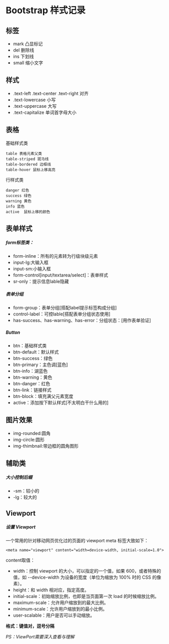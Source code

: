 # Bootstrap 样式记录

## 标签

- mark 凸显标记
- del	删除线
- ins	下划线
- small 缩小文字

## 样式

- .text-left .text-center .text-right 对齐
- .text-lowercase 小写
- .text-uppercase 大写
- .text-capitalize 单词首字母大小


## 表格

基础样式类

	table 表格元素父类 
	table-striped 斑马线
 	table-bordered 边框线
	table-hover	鼠标上移高亮

行样式类
	
	danger 红色
	success 绿色
	warning 黄色
	info 蓝色
	active	鼠标上移的颜色

## 表单样式

##### form标签类：

- form-inline：所有的元素转为行级块级元素
- input-lg:大输入框
- input-sm:小输入框
- form-control[input/textarea/select]：表单样式
- sr-only：提示信息lable隐藏

##### 表单分组

- form-group：表单分组[搭配label提示标签构成分组]
- control-label：可控lable[搭配表单分组状态使用]
- has-success、has-warning、has-error：分组状态：[用作表单验证]

##### Button

- btn：基础样式类
- btn-default：默认样式
- btn-success：绿色
- btn-primary：主色调[蓝色]
- btn-info：湖蓝色
- btn-warning：黄色
- btn-danger：红色
- btn-link：链接样式
- btn-block：填充满父元素宽度
- active：添加按下默认样式[不太明白干什么用的]

## 图片效果

- img-rounded:圆角
- img-circle:圆形
- img-thimbnail:带边框的圆角图形

## 辅助类

##### 大小控制后缀

- -sm：较小的
- -lg：较大的

## Viewport

##### 设置 Viewport

一个常用的针对移动网页优化过的页面的 viewport meta 标签大致如下：

	<meta name="viewport" content="width=device-width, initial-scale=1.0">

content取值：

- width：控制 viewport 的大小，可以指定的一个值，如果 600，或者特殊的值，如 --device-width 为设备的宽度（单位为缩放为 100% 时的 CSS 的像素）。
- height：和 width 相对应，指定高度。
- initial-scale：初始缩放比例，也即是当页面第一次 load 的时候缩放比例。
- maximum-scale：允许用户缩放到的最大比例。
- minimum-scale：允许用户缩放到的最小比例。
- user-scalable：用户是否可以手动缩放。

**格式：键值对，逗号分隔**

*PS：ViewPort需要深入查看与理解*
